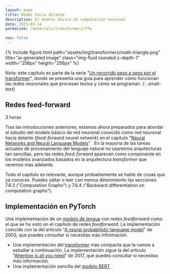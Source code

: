 ```yaml
---
layout: page
title: Redes hacia delante
description: El modelo básico de computación neuronal
date: 2023-03-14
permalink: /materials/transformers/ffw

nav: false
---
```


{% include figure.html path="assets/img/transformers/math-triangle.png" title="ai-generated image" class="img-fluid rounded z-depth-1" width="256px" height="256px" %}

Nota: este capítulo es parte de la serie "[Un recorrido peso a peso por el transformer][guia-transformer]", donde se presenta una guía para aprender cómo funcionan las redes neuronales que procesan textos y cómo se programan.
{: .small-text}

[guia-transformer]: ../transformers


## Redes feed-forward

<i class="fas fa-clock"></i> 3 horas

Tras las introducciones anteriores, estamos ahora preparados para abordar el estudio del modelo básico de red neuronal conocido como red neuronal hacia delante (*feed-forward neural network*) en el capítulo "[Neural Networks and Neural Language Models][neural]" [<i class="fas fa-file"></i>][neural]. En la mayoría de las tareas actuales de procesamiento del lenguaje natural no usaremos arquitecturas tan sencillas, pero las redes *feed-forward* aparecen como componente en los modelos avanzados basados en la arquitectura *transformer* que veremos más adelante.

Todo el capítulo es relevante, aunque probablemente se hable de cosas que ya conoces. Puedes saltar o leer con menos detenimiento las secciones 7.6.3 ("Computation Graphs") y 7.6.4 ("Backward differentiation on computation graphs").

[neural]: https://web.archive.org/web/20221218211150/https://web.stanford.edu/~jurafsky/slp3/7.pdf


## Implementación en PyTorch

Una implementación de un [modelo de lengua][pylm] [<i class="fas fa-file"></i>][pylm] con redes *feedforward* como el que se ha visto en el capítulo de redes *feedforward*. La implementación coincide con la del artículo "[A neural probabilistic language model](https://dl.acm.org/doi/10.5555/944919.944966)" de 2003, que puedes consultar si necesitas más información.

[pylm]: https://github.com/jaspock/me/blob/master/assets/code/guia-transformers/ff-neural-lm.py


- Una implementación del [transformer](https://github.com/jaspock/me/blob/master/assets/code/guia-transformers/transformer.py) <i class="fas fa-file"></i> más compacta que la vamos a estudiar a continuación. La implementación sigue la del artículo "[Attention is all you need](https://arxiv.org/abs/1706.03762)" de 2017, que puedes consultar si necesitas más información. 
- Una implementación sencilla del [modelo BERT](https://github.com/jaspock/me/blob/master/assets/code/guia-transformers/bert.py) <i class="fas fa-file"></i>.


